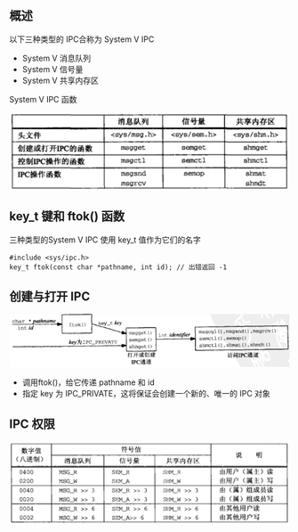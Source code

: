 ## 概述
以下三种类型的 IPC合称为 System V IPC
- System V 消息队列
- System V 信号量
- System V 共享内存区

System V IPC 函数

<img src='./imgs/systemv-ipc-fcns.png'>

## key_t 键和 ftok() 函数
三种类型的System V IPC 使用 key_t 值作为它们的名字
```
#include <sys/ipc.h>
key_t ftok(const char *pathname, int id); // 出错返回 -1
```

## 创建与打开 IPC
<img src='./imgs/create-systemv-ipc.png'>

- 调用ftok()，给它传递 pathname 和 id
- 指定 key 为 IPC_PRIVATE，这将保证会创建一个新的、唯一的 IPC 对象

## IPC 权限
<img src='./imgs/open-systemv-oflag.png'>